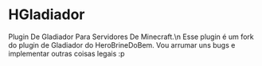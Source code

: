 # HGladiador
Plugin De Gladiador Para Servidores De Minecraft.\n
Esse plugin é um fork do plugin de Gladiador do HeroBrineDoBem.
Vou arrumar uns bugs e implementar outras coisas legais :p
